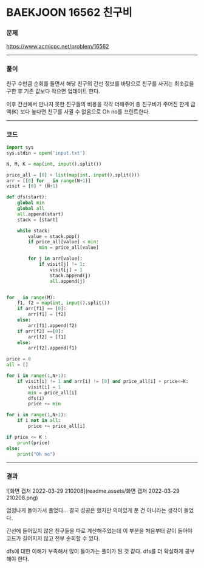 # BAEKJOON 16562 친구비



### 문제 

https://www.acmicpc.net/problem/16562

<hr>


### 풀이

친구 수만큼 순회를 돌면서 해당 친구의 간선 정보를 바탕으로 친구를 사귀는 최솟값을 구한 후 기존 값보다 작으면 업데이트 한다.

이후 간선에서 만나지 못한 친구들의 비용을 각각 더해주어 총 친구비가 주어진 한계 금액(K) 보다 높다면 친구를 사귈 수 없음으로 Oh no를 프린트한다.

<hr>


### 코드

```python
import sys
sys.stdin = open('input.txt')

N, M, K = map(int, input().split())

price_all = [0] + list(map(int, input().split()))
arr = [[0] for _ in range(N+1)]
visit = [0] * (N+1)

def dfs(start):
    global min
    global all
    all.append(start)
    stack = [start]

    while stack:
        value = stack.pop()
        if price_all[value] < min:
            min = price_all[value]

        for j in arr[value]:
            if visit[j] != 1:
                visit[j] = 1
                stack.append(j)
                all.append(j)


for _ in range(M):
    f1, f2 = map(int, input().split())
    if arr[f1] == [0]:
        arr[f1] = [f2]
    else:
        arr[f1].append(f2)
    if arr[f2] ==[0]:
        arr[f2] = [f1]
    else:
        arr[f2].append(f1)

price = 0
all = []

for i in range(1,N+1):
    if visit[i] != 1 and arr[i] != [0] and price_all[i] + price<=K:
        visit[i] = 1
        min = price_all[i]
        dfs(i)
        price += min

for i in range(1,N+1):
    if i not in all:
        price += price_all[i]

if price <= K :
    print(price)
else:
    print("Oh no")


```

<hr>


### 결과

![화면 캡처 2022-03-29 210208](readme.assets/화면 캡처 2022-03-29 210208.png)

엄청나게 돌아가서 풀었다... 결국 성공은 했지만 의미있게 푼 건 아니라는 생각이 들었다.

간선에 들어있지 않은 친구들을 따로 계산해주었는데 이 부분을 처음부터 같이 돌아야 코드가 길어지지 않고 전부 순회할 수 있다.

dfs에 대한 이해가 부족해서 많이 돌아가는 풀이가 된 것 같다. dfs를 더 확실하게 공부해야 한다.